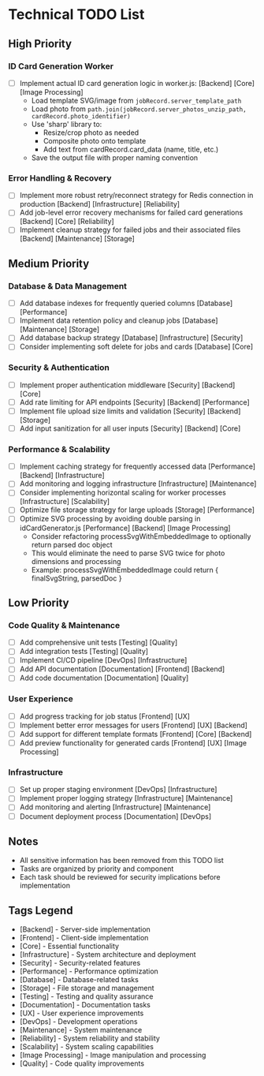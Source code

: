 # Technical TODO List

## High Priority

### ID Card Generation Worker
- [ ] Implement actual ID card generation logic in worker.js: [Backend] [Core] [Image Processing]
  - Load template SVG/image from `jobRecord.server_template_path`
  - Load photo from `path.join(jobRecord.server_photos_unzip_path, cardRecord.photo_identifier)`
  - Use 'sharp' library to:
    - Resize/crop photo as needed
    - Composite photo onto template
    - Add text from cardRecord.card_data (name, title, etc.)
  - Save the output file with proper naming convention

### Error Handling & Recovery
- [ ] Implement more robust retry/reconnect strategy for Redis connection in production [Backend] [Infrastructure] [Reliability]
- [ ] Add job-level error recovery mechanisms for failed card generations [Backend] [Core] [Reliability]
- [ ] Implement cleanup strategy for failed jobs and their associated files [Backend] [Maintenance] [Storage]

## Medium Priority

### Database & Data Management
- [ ] Add database indexes for frequently queried columns [Database] [Performance]
- [ ] Implement data retention policy and cleanup jobs [Database] [Maintenance] [Storage]
- [ ] Add database backup strategy [Database] [Infrastructure] [Security]
- [ ] Consider implementing soft delete for jobs and cards [Database] [Core]

### Security & Authentication
- [ ] Implement proper authentication middleware [Security] [Backend] [Core]
- [ ] Add rate limiting for API endpoints [Security] [Backend] [Performance]
- [ ] Implement file upload size limits and validation [Security] [Backend] [Storage]
- [ ] Add input sanitization for all user inputs [Security] [Backend] [Core]

### Performance & Scalability
- [ ] Implement caching strategy for frequently accessed data [Performance] [Backend] [Infrastructure]
- [ ] Add monitoring and logging infrastructure [Infrastructure] [Maintenance]
- [ ] Consider implementing horizontal scaling for worker processes [Infrastructure] [Scalability]
- [ ] Optimize file storage strategy for large uploads [Storage] [Performance]
- [ ] Optimize SVG processing by avoiding double parsing in idCardGenerator.js [Performance] [Backend] [Image Processing]
  - Consider refactoring processSvgWithEmbeddedImage to optionally return parsed doc object
  - This would eliminate the need to parse SVG twice for photo dimensions and processing
  - Example: processSvgWithEmbeddedImage could return { finalSvgString, parsedDoc }

## Low Priority

### Code Quality & Maintenance
- [ ] Add comprehensive unit tests [Testing] [Quality]
- [ ] Add integration tests [Testing] [Quality]
- [ ] Implement CI/CD pipeline [DevOps] [Infrastructure]
- [ ] Add API documentation [Documentation] [Frontend] [Backend]
- [ ] Add code documentation [Documentation] [Quality]

### User Experience
- [ ] Add progress tracking for job status [Frontend] [UX]
- [ ] Implement better error messages for users [Frontend] [UX] [Backend]
- [ ] Add support for different template formats [Frontend] [Core] [Backend]
- [ ] Add preview functionality for generated cards [Frontend] [UX] [Image Processing]

### Infrastructure
- [ ] Set up proper staging environment [DevOps] [Infrastructure]
- [ ] Implement proper logging strategy [Infrastructure] [Maintenance]
- [ ] Add monitoring and alerting [Infrastructure] [Maintenance]
- [ ] Document deployment process [Documentation] [DevOps]

## Notes
- All sensitive information has been removed from this TODO list
- Tasks are organized by priority and component
- Each task should be reviewed for security implications before implementation

## Tags Legend
- [Backend] - Server-side implementation
- [Frontend] - Client-side implementation
- [Core] - Essential functionality
- [Infrastructure] - System architecture and deployment
- [Security] - Security-related features
- [Performance] - Performance optimization
- [Database] - Database-related tasks
- [Storage] - File storage and management
- [Testing] - Testing and quality assurance
- [Documentation] - Documentation tasks
- [UX] - User experience improvements
- [DevOps] - Development operations
- [Maintenance] - System maintenance
- [Reliability] - System reliability and stability
- [Scalability] - System scaling capabilities
- [Image Processing] - Image manipulation and processing
- [Quality] - Code quality improvements 
